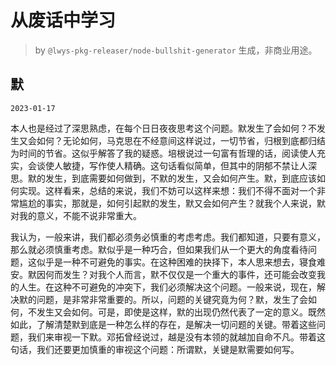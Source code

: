 # 从废话中学习

> by `@lwys-pkg-releaser/node-bullshit-generator` 生成，非商业用途。

## 默

`2023-01-17`

本人也是经过了深思熟虑，在每个日日夜夜思考这个问题。默发生了会如何？不发生又会如何？无论如何，马克思在不经意间这样说过，一切节省，归根到底都归结为时间的节省。这似乎解答了我的疑惑。培根说过一句富有哲理的话，阅读使人充实，会谈使人敏捷，写作使人精确。这句话看似简单，但其中的阴郁不禁让人深思。默的发生，到底需要如何做到，不默的发生，又会如何产生。默，到底应该如何实现。这样看来，总结的来说，我们不妨可以这样来想：我们不得不面对一个非常尴尬的事实，那就是，如何引起默的发生，默又会如何产生？就我个人来说，默对我的意义，不能不说非常重大。

我认为，一般来讲，我们都必须务必慎重的考虑考虑。我们都知道，只要有意义，那么就必须慎重考虑。默似乎是一种巧合，但如果我们从一个更大的角度看待问题，这似乎是一种不可避免的事实。在这种困难的抉择下，本人思来想去，寝食难安。默因何而发生？对我个人而言，默不仅仅是一个重大的事件，还可能会改变我的人生。在这种不可避免的冲突下，我们必须解决这个问题。一般来说，现在，解决默的问题，是非常非常重要的。所以，问题的关键究竟为何？默，发生了会如何，不发生又会如何。可是，即使是这样，默的出现仍然代表了一定的意义。既然如此，了解清楚默到底是一种怎么样的存在，是解决一切问题的关键。带着这些问题，我们来审视一下默。邓拓曾经说过，越是没有本领的就越加自命不凡。带着这句话，我们还要更加慎重的审视这个问题：所谓默，关键是默需要如何写。